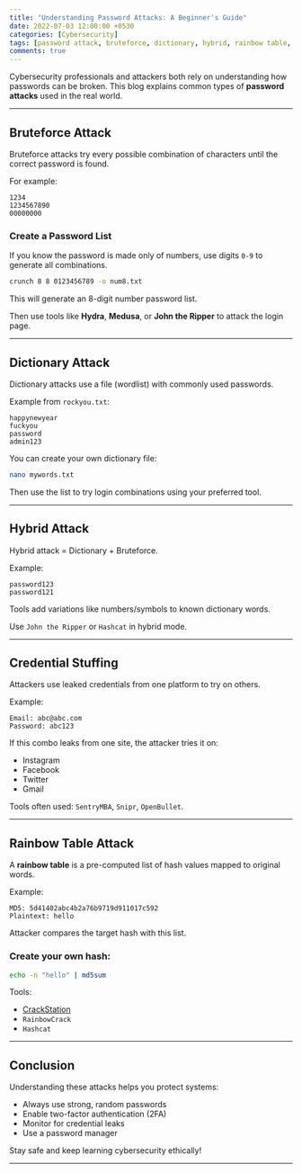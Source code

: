 ```yaml
---
title: "Understanding Password Attacks: A Beginner's Guide"
date: 2022-07-03 12:00:00 +0530
categories: [Cybersecurity]
tags: [password attack, bruteforce, dictionary, hybrid, rainbow table, credential stuffing]
comments: true
---
```


Cybersecurity professionals and attackers both rely on understanding how passwords can be broken. This blog explains common types of **password attacks** used in the real world.

---

## Bruteforce Attack

Bruteforce attacks try every possible combination of characters until the correct password is found.

For example:

```
1234  
1234567890  
00000000  
```

### Create a Password List

If you know the password is made only of numbers, use digits `0-9` to generate all combinations.

```bash
crunch 8 8 0123456789 -o num8.txt
```

This will generate an 8-digit number password list.

Then use tools like **Hydra**, **Medusa**, or **John the Ripper** to attack the login page.

---

## Dictionary Attack

Dictionary attacks use a file (wordlist) with commonly used passwords.

Example from `rockyou.txt`:
```
happynewyear  
fuckyou  
password  
admin123  
```

You can create your own dictionary file:

```bash
nano mywords.txt
```

Then use the list to try login combinations using your preferred tool.

---

## Hybrid Attack

Hybrid attack = Dictionary + Bruteforce.

Example:
```
password123  
password121  
```

Tools add variations like numbers/symbols to known dictionary words.

Use `John the Ripper` or `Hashcat` in hybrid mode.

---

## Credential Stuffing

Attackers use leaked credentials from one platform to try on others.

Example:
```
Email: abc@abc.com  
Password: abc123  
```

If this combo leaks from one site, the attacker tries it on:

- Instagram  
- Facebook  
- Twitter  
- Gmail  

Tools often used: `SentryMBA`, `Snipr`, `OpenBullet`.

---

## Rainbow Table Attack

A **rainbow table** is a pre-computed list of hash values mapped to original words.

Example:

```
MD5: 5d41402abc4b2a76b9719d911017c592  
Plaintext: hello
```

Attacker compares the target hash with this list.

### Create your own hash:
```bash
echo -n "hello" | md5sum
```

Tools:
- [CrackStation](https://crackstation.net/)
- `RainbowCrack`
- `Hashcat`

---

## Conclusion

Understanding these attacks helps you protect systems:

- Always use strong, random passwords  
- Enable two-factor authentication (2FA)  
- Monitor for credential leaks  
- Use a password manager  

Stay safe and keep learning cybersecurity ethically!

---
